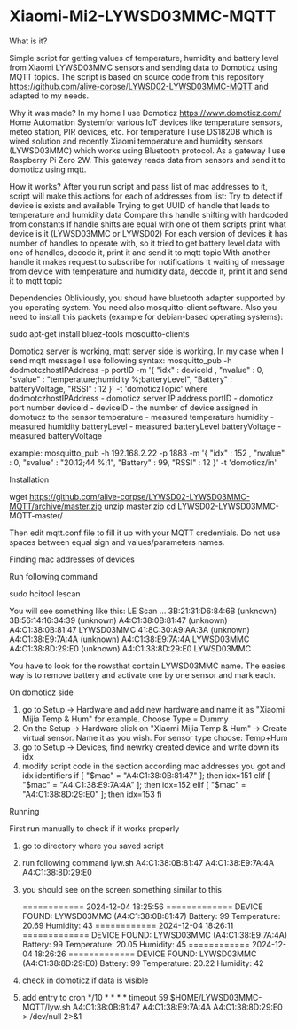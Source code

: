 # Xiaomi-Mi2-LYWSD03MMC-MQTT
What is it?

Simple script for getting values of temperature, humidity and battery level from Xiaomi LYWSD03MMC sensors and sending data to Domoticz using MQTT topics. The script is based on source code from this repository https://github.com/alive-corpse/LYWSD02-LYWSD03MMC-MQTT and adapted to my needs.

Why it was made?
In my home I use Domoticz https://www.domoticz.com/ Home Automation Systemfor various IoT devices like temperature sensors, meteo station, PIR devices, etc. For temperature I use DS1820B which is wired solution and recently Xiaomi temperature and humidity sensors (LYWSD03MMC) which works using Bluetooth protocol. As a gateway I use Raspberry Pi Zero 2W. This gateway reads data from sensors and send it to domoticz using mqtt. 

How it works?
After you run script and pass list of mac addresses to it, script will make this actions for each of addresses from list:
Try to detect if device is exists and available
Trying to get UUID of handle that leads to temperature and humidity data
Compare this handle shifting with hardcoded from constants
If handle shifts are equal with one of them scripts print what device is it (LYWSD03MMC or LYWSD02)
For each version of devices it has number of handles to operate with, so it tried to get battery level data with one of handles, decode it, print it and send it to mqtt topic
With another handle it makes request to subscribe for notifications
It waiting of message from device with temperature and humidity data, decode it, print it and send it to mqtt topic

Dependencies
Obliviously, you shoud have bluetooth adapter supported by you operating system. You need also mosquitto-client software. Also you need to install this packets (example for debian-based operating systems):

sudo apt-get install bluez-tools mosquitto-clients

Domoticz server is working, mqtt server side is working. 
In my case when I send mqtt message I use following syntax:
mosquitto_pub -h dodmotczhostIPAddress -p portID -m '{ "idx" : deviceId , "nvalue" : 0, "svalue" : "temperature;humidity %;batteryLevel", "Battery" : batteryVoltage, "RSSI" : 12 }' -t 'domoticzTopic'
where
dodmotczhostIPAddress - domoticz server IP address
portID - domoticz port number
deviceId - deviceID - the number of device assigned in domotucz to the sensor
temperature - measured temperature
humidity - measured humidity
batteryLevel - measured batteryLevel
batteryVoltage - measured batteryVoltage

example: mosquitto_pub -h 192.168.2.22 -p 1883 -m '{ "idx" : 152 , "nvalue" : 0, "svalue" : "20.12;44 %;1", "Battery" : 99, "RSSI" : 12 }' -t 'domoticz/in'

Installation

wget https://github.com/alive-corpse/LYWSD02-LYWSD03MMC-MQTT/archive/master.zip
unzip master.zip
cd LYWSD02-LYWSD03MMC-MQTT-master/

Then edit mqtt.conf file to fill it up with your MQTT credentials. Do not use spaces between equal sign and values/parameters names.

Finding mac addresses of devices

Run following command

sudo hcitool lescan

You will see something like this:
LE Scan ...
3B:21:31:D6:84:6B (unknown)
3B:56:14:16:34:39 (unknown)
A4:C1:38:0B:81:47 (unknown)
A4:C1:38:0B:81:47 LYWSD03MMC
41:8C:30:A9:AA:3A (unknown)
A4:C1:38:E9:7A:4A (unknown)
A4:C1:38:E9:7A:4A LYWSD03MMC
A4:C1:38:8D:29:E0 (unknown)
A4:C1:38:8D:29:E0 LYWSD03MMC

You have to look for the rowsthat contain LYWSD03MMC name. The easies way is to remove battery and activate one by one sensor and mark each. 

On domoticz side
1. go to Setup -> Hardware and add new hardware and name it as "Xiaomi Mijia Temp & Hum" for example. Choose Type = Dummy
2. On the Setup -> Hardware click on "Xiaomi Mijia Temp & Hum" -> Create virtual sensor. Name it as you wish. For sensor type choose: Temp+Hum
3. go to Setup -> Devices, find newrky created device and write down its idx
4. modify script code in the section according mac addresses you got and idx identifiers
  if [ "$mac" = "A4:C1:38:0B:81:47" ]; then
    idx=151
  elif [ "$mac" = "A4:C1:38:E9:7A:4A" ]; then
    idx=152
  elif [ "$mac" = "A4:C1:38:8D:29:E0" ]; then
    idx=153
  fi

Running

First run manually to check if it works properly
1. go to directory where you saved script
2. run following command
   lyw.sh A4:C1:38:0B:81:47 A4:C1:38:E9:7A:4A A4:C1:38:8D:29:E0
3. you should see on the screen something similar to this

   ============ 2024-12-04 18:25:56 =============
   DEVICE FOUND: LYWSD03MMC (A4:C1:38:0B:81:47)
   Battery: 99
   Temperature: 20.69
   Humidity: 43
   ============ 2024-12-04 18:26:11 =============
   DEVICE FOUND: LYWSD03MMC (A4:C1:38:E9:7A:4A)
   Battery: 99
   Temperature: 20.05
   Humidity: 45
   ============ 2024-12-04 18:26:26 =============
   DEVICE FOUND: LYWSD03MMC (A4:C1:38:8D:29:E0)
   Battery: 99
   Temperature: 20.22
   Humidity: 42
4. check in domoticz if data is visible
5. add entry to cron
  */10 * * * * timeout 59 $HOME/LYWSD03MMC-MQTT/lyw.sh A4:C1:38:0B:81:47 A4:C1:38:E9:7A:4A A4:C1:38:8D:29:E0 > /dev/null 2>&1
